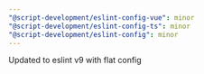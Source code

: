 ```yaml
---
"@script-development/eslint-config-vue": minor
"@script-development/eslint-config-ts": minor
"@script-development/eslint-config": minor
---
```


Updated to eslint v9 with flat config
